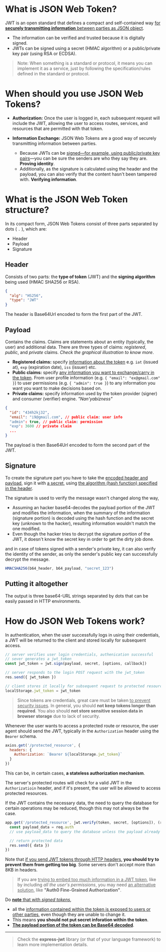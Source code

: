 # What is JSON Web Token?
JWT is an open standard that defines a compact and self-contained way <u>for **securely transmitting information** between parties as JSON object</u>. 
- The information can be verified and trusted because it is digitally signed. 
- JWTs can be signed using a secret (HMAC algorithm) or a public/private key pair (using RSA or ECDSA).

> Note: When something is a standard or protocol, it means you can implement it as a service, just by following the specification/rules defined in the standard or protocol.

# When should you use JSON Web Tokens?
- **Authorization:** Once the user is logged in, each subsequent request will include the JWT, allowing the user to access routes, services, and resources that are permitted with that token.

- **Information Exchange:** JSON Web Tokens are a good way of securely transmitting information between parties.
  - Because JWTs can be <u>signed—for example, using public/private key pairs</u>—you can be sure the senders are who they say they are. **Proving identity**.
  - Additionally, as the signature is calculated using the header and the payload, you can also verify that the content hasn't been tampered with. **Verifying information**.

# What is the JSON Web Token structure?
In its compact form, JSON Web Tokens consist of three parts separated by dots ( `.` ), which are:

- Header
- Payload
- Signature

## Header
Consists of two parts: the **type of token** (JWT) and the **signing algorithm** being used (HMAC SHA256 or RSA).
```json
{
  "alg": "HS256",
  "type": "JWT"
}
```
The header is Base64Url encoded to form the first part of the JWT.

## Payload
Contains the claims. Claims are statements about an entity (typically, the user) and additional data. There are three types of claims: *registered*, *public*, and *private* claims. *Check the graphical illustration to know more*.

- **Registered claims:** specify <u>information about the token</u> e.g. `iat` (issued at), `exp` (expiration date), `iss` (issuer) etc.
- **Public claims:** specify <u>any information you want to exchange/carry in the token</u>. From user profile information (e.g. `{ "email": "ex@gmail.com" }`) to user permissions (e.g. `{ "admin": true }`) to any information you want you want to make decisions based on.
- **Private claims:** specify information used by the token provider (signer) and consumer (verifier) engine. *"Nan'yabizness"*

```json
{
  "id": "434h2kj32",
  "email": "i9@gmail.com", // public claim: user info
  "admin": true, // public claim: permission
  "exp": 3600 // private claim
  ...
}
```
The payload is then Base64Url encoded to form the second part of the JWT.

## Signature
To create the signature part you have to take the <u>encoded header and payload</u>, sign it with <u>a secret</u>, using <u>the algorithm (hash function) specified in the header</u>.

The signature is used to verify the message wasn't changed along the way,
  - Assuming an hacker base64-decodes the payload portion of the JWT and modifies the information, when the summary of the information (signature portion) is decoded using the hash function and the secret key (unknown to the hacker), resulting information wouldn't match the one modified.
  - Even though the hacker tries to decrypt the signature portion of the JWT, it doesn't know the secret key in order to get the dirty job done.

and in case of tokens signed with a sender's private key, it can also verify the identity of the sender, as only the sender's public key can successfully decrypt the message.

```js
HMACSHA256(b64_header, b64_payload, "secret_123")
```

## Putting it altogether
The output is three base64-URL strings separated by dots that can be easily passed in HTTP environments.

# How do JSON Web Tokens work?
In authentication, when the user successfully logs in using their credentials, a JWT will be returned to the client and stored locally for subsequent access.

```js
// server verifies user login credentials, authenication successful
// sever generates a jwt_token
const jwt_token = jwt.sign(payload, secret, [options, callback])

// server responds to the login POST request with the jwt_token
res.send({ jwt_token })

// client stores it locally for subsequent request to protected resource
localStorage.jwt_token = jwt_token
```

> Since tokens are credentials, great care must be taken <u>to prevent security issues</u>. In general, you should **not keep tokens longer than required**. You also should **not store sensitive session data in browser storage** due to lack of security. 

Whenever the user wants to access a protected route or resource, the user agent should send the JWT, typically in the `Authorization` header using the `Bearer` schema.

```js
axios.get('/protected_resource', { 
  headers: {
    Authorization: `Bearer ${localStorage.jwt_token}`
  }
})
```
This can be, in certain cases, **a stateless authorization mechanism**.

The server's protected routes will check for a valid JWT in the `Authorizatioin` header, and if it's present, the user will be allowed to access protected resources. 

If the JWT contains the necessary data, the need to query the database for certain operations may be reduced, though this may not always be the case.

```js
app.get('/protected_resource', jwt.verify(token, secret, [options]), (req, res) => {
  const payload_data = req.auth
  // use payload_data to query the database unless the payload already contains the data, for example, the needed user details

  // return protected data
  res.send({ data })
})
```

Note that <u>if you send JWT tokens through HTTP headers,</u> **you should try to prevent them from getting too big**. Some servers don't accept more than 8KB in headers. 

> If you are <u>trying to embed too much information in a JWT token</u>, like by including *all the user's permissions*, you may need <u>an alternative solution</u>, like **"Auth0 Fine-Grained Authorization"**.

Do <u>**note** that with *signed tokens*</u>, 
- all the <u>information contained within the token is exposed to users or other parties</u>, even though they are unable to change it. 
- This means **you should not put secret inforation within the token**. 
- **<u>The payload portion of the token can be Base64 decoded</u>**.

---

> Check the **express-jwt** library (or that of your language framework) to learn more implementation details.